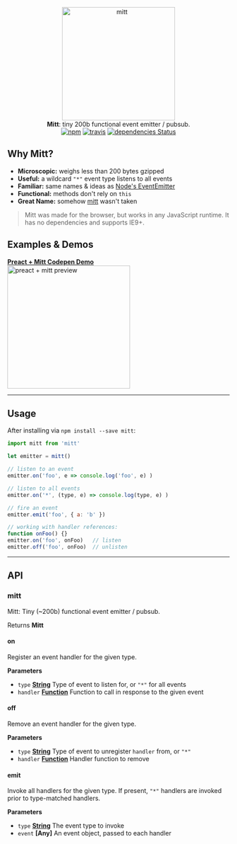 <p align="center">
  <img src="https://i.imgur.com/BqsX9NT.png" width="256" height="256" alt="mitt">
  <br>
  <b>Mitt</b>: tiny 200b functional event emitter / pubsub.
  <br>
  <a href="https://www.npmjs.org/package/mitt"><img src="https://img.shields.io/npm/v/mitt.svg?style=flat" alt="npm"></a> <a href="https://travis-ci.org/developit/mitt"><img src="https://travis-ci.org/developit/mitt.svg?branch=master" alt="travis"></a> <a href="https://david-dm.org/developit/mitt"><img src="https://david-dm.org/developit/mitt/status.svg" alt="dependencies Status"></a>
</p>

## Why Mitt?

-   **Microscopic:** weighs less than 200 bytes gzipped
-   **Useful:** a wildcard `"*"` event type listens to all events
-   **Familiar:** same names & ideas as [Node's EventEmitter](https://nodejs.org/api/events.html#events_class_eventemitter)
-   **Functional:** methods don't rely on `this`
-   **Great Name:** somehow [mitt](https://npm.im/mitt) wasn't taken

> Mitt was made for the browser, but works in any JavaScript runtime. It has no dependencies and supports IE9+.

## Examples & Demos

<a href="http://codepen.io/developit/pen/rjMEwW?editors=0110">
  <b>Preact + Mitt Codepen Demo</b>
  <br>
  <img src="https://i.imgur.com/CjBgOfJ.png" width="278" alt="preact + mitt preview">
</a>

* * *

## Usage

After installing via `npm install --save mitt`:

```js
import mitt from 'mitt'

let emitter = mitt()

// listen to an event
emitter.on('foo', e => console.log('foo', e) )

// listen to all events
emitter.on('*', (type, e) => console.log(type, e) )

// fire an event
emitter.emit('foo', { a: 'b' })

// working with handler references:
function onFoo() {}
emitter.on('foo', onFoo)   // listen
emitter.off('foo', onFoo)  // unlisten
```

* * *

## API

### mitt

Mitt: Tiny (~200b) functional event emitter / pubsub.

Returns **Mitt** 

#### on

Register an event handler for the given type.

**Parameters**

-   `type` **[String](https://developer.mozilla.org/en-US/docs/Web/JavaScript/Reference/Global_Objects/String)** Type of event to listen for, or `"*"` for all events
-   `handler` **[Function](https://developer.mozilla.org/en-US/docs/Web/JavaScript/Reference/Statements/function)** Function to call in response to the given event

#### off

Remove an event handler for the given type.

**Parameters**

-   `type` **[String](https://developer.mozilla.org/en-US/docs/Web/JavaScript/Reference/Global_Objects/String)** Type of event to unregister `handler` from, or `"*"`
-   `handler` **[Function](https://developer.mozilla.org/en-US/docs/Web/JavaScript/Reference/Statements/function)** Handler function to remove

#### emit

Invoke all handlers for the given type.
If present, `"*"` handlers are invoked prior to type-matched handlers.

**Parameters**

-   `type` **[String](https://developer.mozilla.org/en-US/docs/Web/JavaScript/Reference/Global_Objects/String)** The event type to invoke
-   `event` **\[Any]** An event object, passed to each handler
